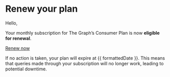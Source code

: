 # Renew your plan

Hello,

Your monthly subscription for The Graph’s Consumer Plan is now **eligible for renewal**.

<a email-cta href="https://thegraph.com/billing/?show=renew">Renew now</a>

If no action is taken, your plan will expire at {{ formattedDate }}. This means that queries made through your subscription will no longer work, leading to potential downtime.

<subscriptions-footer />
